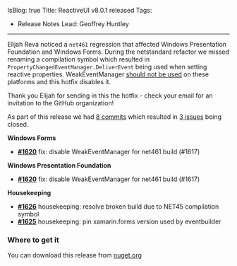 IsBlog: true
Title: ReactiveUI v8.0.1 released
Tags: 
  - Release Notes
Lead: Geoffrey Huntley
---

Elijah Reva noticed a `net461` regression that affected Windows Presentation Foundation and Windows Forms. During the netstandard refactor we missed renaming a compilation symbol which resulted in `PropertyChangedEventManager.DeliverEvent` being used when setting reactive properties. WeakEventManager [should not be used](https://github.com/reactiveui/ReactiveUI/issues/661) on these platforms and this hotfix disables it.

Thank you Elijah for sending in this the hotfix - check your email for an invitation to the GitHub organization!

As part of this release we had [8 commits](https://github.com/reactiveui/reactiveui/compare/8.0.0...8.0.1) which resulted in [3 issues](https://github.com/reactiveui/ReactiveUI/issues?milestone=10&state=closed) being closed.



__Windows Forms__

- [__#1620__](https://github.com/reactiveui/ReactiveUI/pull/1620) fix: disable WeakEventManager for net461 build (#1617)

__Windows Presentation Foundation__

- [__#1620__](https://github.com/reactiveui/ReactiveUI/pull/1620) fix: disable WeakEventManager for net461 build (#1617)

__Housekeeping__

- [__#1626__](https://github.com/reactiveui/ReactiveUI/pull/1626) housekeeping: resolve broken build due to NET45 compilation symbol
- [__#1625__](https://github.com/reactiveui/ReactiveUI/pull/1625) housekeeping: pin xamarin.forms version used by eventbuilder

### Where to get it
You can download this release from [nuget.org](https://www.nuget.org/packages/reactiveui/8.0.1)
